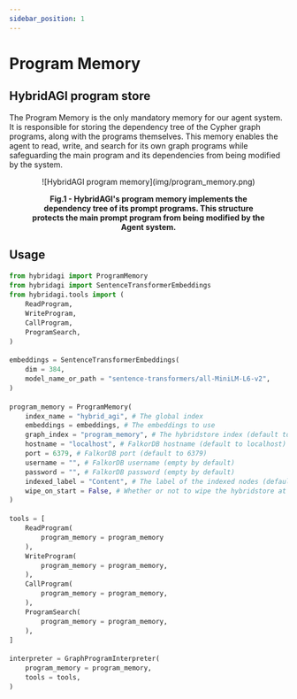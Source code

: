 ```yaml
---
sidebar_position: 1
---
```


# Program Memory
## HybridAGI program store

The Program Memory is the only mandatory memory for our agent system. It is responsible for storing the dependency tree of the Cypher graph programs, along with the programs themselves. This memory enables the agent to read, write, and search for its own graph programs while safeguarding the main program and its dependencies from being modified by the system.

<figure>
  <p align="center">
    ![HybridAGI program memory](img/program_memory.png)
    <figcaption align="center"><b>Fig.1 - HybridAGI's program memory implements the dependency tree of its prompt programs. This structure protects the main prompt program from being modified by the Agent system.</b></figcaption>
  </p>
</figure>

## Usage

```python
from hybridagi import ProgramMemory
from hybridagi import SentenceTransformerEmbeddings
from hybridagi.tools import (
    ReadProgram,
    WriteProgram,
    CallProgram,
    ProgramSearch,
)

embeddings = SentenceTransformerEmbeddings(
    dim = 384,
    model_name_or_path = "sentence-transformers/all-MiniLM-L6-v2",
)

program_memory = ProgramMemory(
    index_name = "hybrid_agi", # The global index
    embeddings = embeddings, # The embeddings to use
    graph_index = "program_memory", # The hybridstore index (default to program_memory)
    hostname = "localhost", # FalkorDB hostname (default to localhost)
    port = 6379, # FalkorDB port (default to 6379)
    username = "", # FalkorDB username (empty by default)
    password = "", # FalkorDB password (empty by default)
    indexed_label = "Content", # The label of the indexed nodes (default to Content)
    wipe_on_start = False, # Whether or not to wipe the hybridstore at start (default to False)
)

tools = [
    ReadProgram(
        program_memory = program_memory
    ),
    WriteProgram(
        program_memory = program_memory,
    ),
    CallProgram(
        program_memory = program_memory,
    ),
    ProgramSearch(
        program_memory = program_memory,
    ),
]

interpreter = GraphProgramInterpreter(
    program_memory = program_memory,
    tools = tools,
)
```